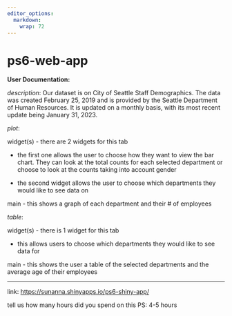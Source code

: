 ```yaml
---
editor_options: 
  markdown: 
    wrap: 72
---
```


# ps6-web-app

**User Documentation:**

*description*: Our dataset is on City of Seattle Staff Demographics. The
data was created February 25, 2019 and is provided by the Seattle
Department of Human Resources. It is updated on a monthly basis, with
its most recent update being January 31, 2023.

*plot*:

widget(s) - there are 2 widgets for this tab

-   the first one allows the user to choose how they want to view the
    bar chart. They can look at the total counts for each selected
    department or choose to look at the counts taking into account
    gender

-   the second widget allows the user to choose which departments they
    would like to see data on

main - this shows a graph of each department and their \# of employees

*table*:

widget(s) - there is 1 widget for this tab

-   this allows users to choose which departments they would like to see
    data for

main - this shows the user a table of the selected departments and the
average age of their employees

------------------------------------------------------------------------

link: <https://sunanna.shinyapps.io/ps6-shiny-app/>

tell us how many hours did you spend on this PS: 4-5 hours
